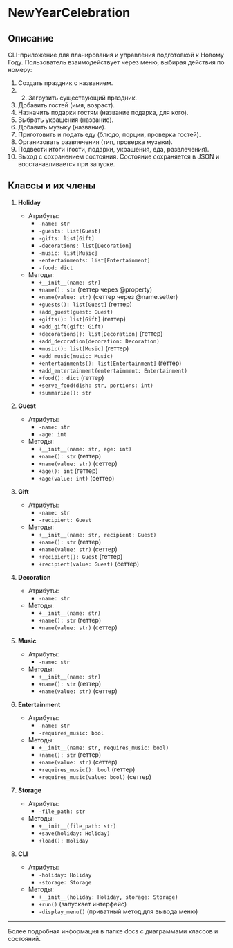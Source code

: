 # NewYearCelebration

## Описание

CLI-приложение для планирования и управления подготовкой к Новому Году. Пользователь взаимодействует через меню, выбирая действия по номеру:
1. Создать праздник с названием.
2. 2. Загрузить существующий праздник.
3. Добавить гостей (имя, возраст).
4. Назначить подарки гостям (название подарка, для кого).
5. Выбрать украшения (название).
6. Добавить музыку (название).
7. Приготовить и подать еду (блюдо, порции, проверка гостей).
8. Организовать развлечения (тип, проверка музыки).
9. Подвести итоги (гости, подарки, украшения, еда, развлечения).
0. Выход с сохранением состояния.
Состояние сохраняется в JSON и восстанавливается при запуске.

## Классы и их члены

1. **Holiday**
   - Атрибуты:
     - `-name: str`
     - `-guests: list[Guest]`
     - `-gifts: list[Gift]`
     - `-decorations: list[Decoration]`
     - `-music: list[Music]`
     - `-entertainments: list[Entertainment]`
     - `-food: dict`
   - Методы:
     - `+__init__(name: str)`
     - `+name(): str` (геттер через @property)
     - `+name(value: str)` (сеттер через @name.setter)
     - `+guests(): list[Guest]` (геттер)
     - `+add_guest(guest: Guest)`
     - `+gifts(): list[Gift]` (геттер)
     - `+add_gift(gift: Gift)`
     - `+decorations(): list[Decoration]` (геттер)
     - `+add_decoration(decoration: Decoration)`
     - `+music(): list[Music]` (геттер)
     - `+add_music(music: Music)`
     - `+entertainments(): list[Entertainment]` (геттер)
     - `+add_entertainment(entertainment: Entertainment)`
     - `+food(): dict` (геттер)
     - `+serve_food(dish: str, portions: int)`
     - `+summarize(): str`

2. **Guest**
   - Атрибуты:
     - `-name: str`
     - `-age: int`
   - Методы:
     - `+__init__(name: str, age: int)`
     - `+name(): str` (геттер)
     - `+name(value: str)` (сеттер)
     - `+age(): int` (геттер)
     - `+age(value: int)` (сеттер)

3. **Gift**
   - Атрибуты:
     - `-name: str`
     - `-recipient: Guest`
   - Методы:
     - `+__init__(name: str, recipient: Guest)`
     - `+name(): str` (геттер)
     - `+name(value: str)` (сеттер)
     - `+recipient(): Guest` (геттер)
     - `+recipient(value: Guest)` (сеттер)

4. **Decoration**
   - Атрибуты:
     - `-name: str`
   - Методы:
     - `+__init__(name: str)`
     - `+name(): str` (геттер)
     - `+name(value: str)` (сеттер)

5. **Music**
   - Атрибуты:
     - `-name: str`
   - Методы:
     - `+__init__(name: str)`
     - `+name(): str` (геттер)
     - `+name(value: str)` (сеттер)

6. **Entertainment**
   - Атрибуты:
     - `-name: str`
     - `-requires_music: bool`
   - Методы:
     - `+__init__(name: str, requires_music: bool)`
     - `+name(): str` (геттер)
     - `+name(value: str)` (сеттер)
     - `+requires_music(): bool` (геттер)
     - `+requires_music(value: bool)` (сеттер)

7. **Storage**
   - Атрибуты:
     - `-file_path: str`
   - Методы:
     - `+__init__(file_path: str)`
     - `+save(holiday: Holiday)`
     - `+load(): Holiday`

8. **CLI**
   - Атрибуты:
     - `-holiday: Holiday`
     - `-storage: Storage`
   - Методы:
     - `+__init__(holiday: Holiday, storage: Storage)`
     - `+run()` (запускает интерфейс)
     - `-display_menu()` (приватный метод для вывода меню)

---
 Более подробная информация в папке docs с диаграммами классов и состояний.
